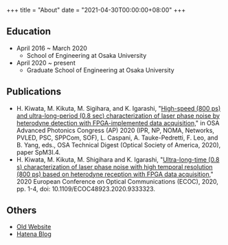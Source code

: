 +++
title = "About"
date = "2021-04-30T00:00:00+08:00"
+++

## Education
- April 2016 ~ March 2020
  - School of Engineering at Osaka University
- April 2020 ~ present
  - Graduate School of Engineering at Osaka University

## Publications
- H. Kiwata, M. Kikuta, M. Sigihara, and K. Igarashi, "[High-speed (800 ps) and ultra-long-period (0.8 sec) characterization of laser phase noise by heterodyne detection with FPGA-implemented data acquisition,](https://www.osapublishing.org/abstract.cfm?uri=SPPCom-2020-SpM3I.4)" in OSA Advanced Photonics Congress (AP) 2020 (IPR, NP, NOMA, Networks, PVLED, PSC, SPPCom, SOF), L. Caspani, A. Tauke-Pedretti, F. Leo, and B. Yang, eds., OSA Technical Digest (Optical Society of America, 2020), paper SpM3I.4.
- H. Kiwata, M. Kikuta, M. Shigihara and K. Igarashi, "[Ultra-long-time (0.8 s) characterization of laser phase noise with high temporal resolution (800 ps) based on heterodyne reception with FPGA data acquisition,](https://ieeexplore.ieee.org/document/9333323)" 2020 European Conference on Optical Communications (ECOC), 2020, pp. 1-4, doi: 10.1109/ECOC48923.2020.9333323.

## Others

- [Old Website](https://dilmnqvovpnmlib.github.io/dilmnqvovpnmlib/)
- [Hatena Blog](https://dilmnqvo.hatenablog.com/)

